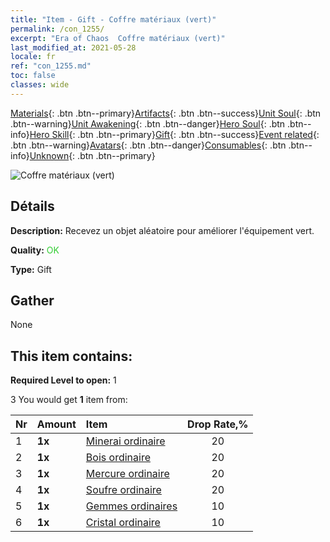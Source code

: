 ```yaml
---
title: "Item - Gift - Coffre matériaux (vert)"
permalink: /con_1255/
excerpt: "Era of Chaos  Coffre matériaux (vert)"
last_modified_at: 2021-05-28
locale: fr
ref: "con_1255.md"
toc: false
classes: wide
---
```

 [Materials](/ItemsFR/){: .btn .btn--primary}[Artifacts](/ItemsFR/Artifacts/){: .btn .btn--success}[Unit Soul](/ItemsFR/UnitSoul/){: .btn .btn--warning}[Unit Awakening](/ItemsFR/UnitAwakening/){: .btn .btn--danger}[Hero Soul](/ItemsFR/HeroSoul/){: .btn .btn--info}[Hero Skill](/ItemsFR/HeroSkill/){: .btn .btn--primary}[Gift](/ItemsFR/Gift/){: .btn .btn--success}[Event related](/ItemsFR/Events/){: .btn .btn--warning}[Avatars](/ItemsFR/Avatars/){: .btn .btn--danger}[Consumables](/ItemsFR/Consumables/){: .btn .btn--info}[Unknown](/ItemsFR/Unknown/){: .btn .btn--primary}

 ![Coffre matériaux (vert)](/images/t/i_304002.png)

## Détails
 **Description:** Recevez un objet aléatoire pour améliorer l'équipement vert.

 **Quality:** <span style="color: #32CD32">OK</span>

 **Type:** Gift

## Gather

  None

## This item contains:

 **Required Level to open:** 1

 3 You would get **1** item  from:

  | Nr | Amount |     Item    | Drop Rate,% |
  |:---|:-------|:------------|:---------:|
  | 1 |  **1x** | [Minerai ordinaire](/ItemsFR/mat_6/) | 20 | 
  | 2 |  **1x** | [Bois ordinaire](/ItemsFR/mat_7/) | 20 | 
  | 3 |  **1x** | [Mercure ordinaire](/ItemsFR/mat_8/) | 20 | 
  | 4 |  **1x** | [Soufre ordinaire](/ItemsFR/mat_9/) | 20 | 
  | 5 |  **1x** | [Gemmes ordinaires](/ItemsFR/mat_10/) | 10 | 
  | 6 |  **1x** | [Cristal ordinaire](/ItemsFR/mat_11/) | 10 | 
